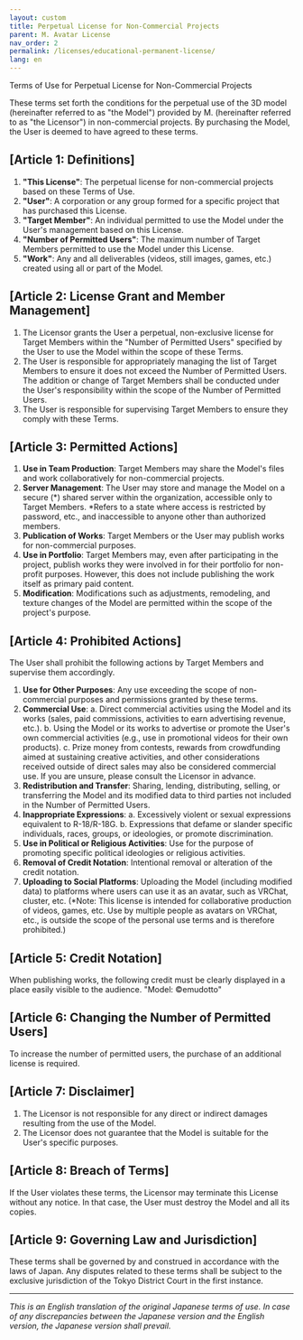 ```yaml
---
layout: custom
title: Perpetual License for Non-Commercial Projects
parent: M. Avatar License
nav_order: 2
permalink: /licenses/educational-permanent-license/
lang: en
---
```


Terms of Use for Perpetual License for Non-Commercial Projects

These terms set forth the conditions for the perpetual use of the 3D model (hereinafter referred to as "the Model") provided by M. (hereinafter referred to as "the Licensor") in non-commercial projects. By purchasing the Model, the User is deemed to have agreed to these terms.

## [Article 1: Definitions]
1.  **"This License"**: The perpetual license for non-commercial projects based on these Terms of Use.
2.  **"User"**: A corporation or any group formed for a specific project that has purchased this License.
3.  **"Target Member"**: An individual permitted to use the Model under the User's management based on this License.
4.  **"Number of Permitted Users"**: The maximum number of Target Members permitted to use the Model under this License.
5.  **"Work"**: Any and all deliverables (videos, still images, games, etc.) created using all or part of the Model.

## [Article 2: License Grant and Member Management]
1.  The Licensor grants the User a perpetual, non-exclusive license for Target Members within the "Number of Permitted Users" specified by the User to use the Model within the scope of these Terms.
2.  The User is responsible for appropriately managing the list of Target Members to ensure it does not exceed the Number of Permitted Users. The addition or change of Target Members shall be conducted under the User's responsibility within the scope of the Number of Permitted Users.
3.  The User is responsible for supervising Target Members to ensure they comply with these Terms.

## [Article 3: Permitted Actions]
1.  **Use in Team Production**: Target Members may share the Model's files and work collaboratively for non-commercial projects.
2.  **Server Management**: The User may store and manage the Model on a secure (*) shared server within the organization, accessible only to Target Members.
    *Refers to a state where access is restricted by password, etc., and inaccessible to anyone other than authorized members.
3.  **Publication of Works**: Target Members or the User may publish works for non-commercial purposes.
4.  **Use in Portfolio**: Target Members may, even after participating in the project, publish works they were involved in for their portfolio for non-profit purposes. However, this does not include publishing the work itself as primary paid content.
5.  **Modification**: Modifications such as adjustments, remodeling, and texture changes of the Model are permitted within the scope of the project's purpose.

## [Article 4: Prohibited Actions]
The User shall prohibit the following actions by Target Members and supervise them accordingly.
1.  **Use for Other Purposes**: Any use exceeding the scope of non-commercial purposes and permissions granted by these terms.
2.  **Commercial Use**:
    a. Direct commercial activities using the Model and its works (sales, paid commissions, activities to earn advertising revenue, etc.).
    b. Using the Model or its works to advertise or promote the User's own commercial activities (e.g., use in promotional videos for their own products).
    c. Prize money from contests, rewards from crowdfunding aimed at sustaining creative activities, and other considerations received outside of direct sales may also be considered commercial use. If you are unsure, please consult the Licensor in advance.
3.  **Redistribution and Transfer**: Sharing, lending, distributing, selling, or transferring the Model and its modified data to third parties not included in the Number of Permitted Users.
4.  **Inappropriate Expressions**:
    a. Excessively violent or sexual expressions equivalent to R-18/R-18G.
    b. Expressions that defame or slander specific individuals, races, groups, or ideologies, or promote discrimination.
5.  **Use in Political or Religious Activities**: Use for the purpose of promoting specific political ideologies or religious activities.
6.  **Removal of Credit Notation**: Intentional removal or alteration of the credit notation.
7.  **Uploading to Social Platforms**: Uploading the Model (including modified data) to platforms where users can use it as an avatar, such as VRChat, cluster, etc.
    (*Note: This license is intended for collaborative production of videos, games, etc. Use by multiple people as avatars on VRChat, etc., is outside the scope of the personal use terms and is therefore prohibited.)

## [Article 5: Credit Notation]
When publishing works, the following credit must be clearly displayed in a place easily visible to the audience.
"Model: ©emudotto"

## [Article 6: Changing the Number of Permitted Users]
To increase the number of permitted users, the purchase of an additional license is required.

## [Article 7: Disclaimer]
1.  The Licensor is not responsible for any direct or indirect damages resulting from the use of the Model.
2.  The Licensor does not guarantee that the Model is suitable for the User's specific purposes.

## [Article 8: Breach of Terms]
If the User violates these terms, the Licensor may terminate this License without any notice. In that case, the User must destroy the Model and all its copies.

## [Article 9: Governing Law and Jurisdiction]
These terms shall be governed by and construed in accordance with the laws of Japan. Any disputes related to these terms shall be subject to the exclusive jurisdiction of the Tokyo District Court in the first instance.

---
*This is an English translation of the original Japanese terms of use. In case of any discrepancies between the Japanese version and the English version, the Japanese version shall prevail.* 
